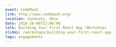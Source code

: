 ```yaml
---
event: CodeMash
link: http://www.codemash.org/
location: Sandusky, Ohio
date: 2018-10-08T12:00:00
talk: Building Your First React App (Workshop)
slides: /workshops/building-your-first-react-app
tags: engagements
---
```

